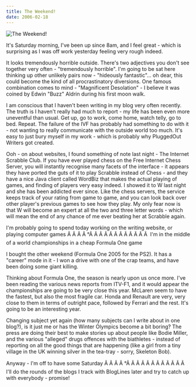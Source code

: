 ```yaml
---
title: The Weekend!
date: 2006-02-18
---
```


![The Weekend!](https://source.unsplash.com/ZYYS1kapOm8/1600x900)

It's Saturday morning, I've been up since 8am, and I feel great - which is surprising as I was off work yesterday feeling very rough indeed.

It looks tremendously horrible outside. There's two adjectives you don't see together very often - "tremendously horrible". I'm going to be sat here thinking up other unlikely pairs now - "hideously fantastic"... oh dear, this could become the kind of all procrastinatory diversions. One famous combination comes to mind - "Magnificent Desolation" - I believe it was coined by Edwin "Buzz" Aldrin during his first moon walk.

I am conscious that I haven't been writing in my blog very often recently. The truth is I haven't really had much to report - my life has been even more uneventful than usual. Get up, go to work, come home, watch telly, go to bed. Repeat. The failure of the IVF has probably had something to do with it - not wanting to really communicate with the outside world too much. It's easy to just bury myself in my work - which is probably why PluggedOut Writers got created.

Ooh - on about websites, I found something of note last night - The Internet Scrabble Club. If you have ever played chess on the Free Internet Chess Server, you will instantly recognise many facets of the interface - it appears they have ported the guts of it to play Scrabble instead of Chess - and they have a nice Java client called WordBiz that makes the actual playing of games, and finding of players very easy indeed. I showed it to W last night and she has been addicted ever since. Like the chess servers, the service keeps track of your rating from game to game, and you can look back over other player's previous games to see how they play. My only fear now is that W will become an expert at all the two and three letter words - which will mean the end of any chance of me ever beating her at Scrabble again.

I'm probably going to spend today working on the writing website, or playing computer games Ã Ã Ã Ã °Ã Ã Ã Ã Ã Ã Ã Ã Ã Ã Ã Ã  I'm in the middle of a world championships in a cheap Formula One game

I bought the other weekend (Formula One 2005 for the PS2). It has a "career" mode in it - I won a drive with one of the crap teams, and have been doing some giant killing.

Thinking about Formula One, the season is nearly upon us once more. I've been reading the various news reports from ITV-F1, and it would appear the championships are going to be very close this year. McLaren seem to have the fastest, but also the most fragile car. Honda and Renault are very, very close to them in terms of outright pace, followed by Ferrari and the rest. It's going to be an interesting year.

Changing subject yet again (how many subjects can I write about in one blog?), is it just me or has the Winter Olympics become a bit boring? The press are doing their best to make stories up about people like Bodie Miller, and the various "alleged" drugs offences with the biathletes - instead of reporting on all the good things that are happening (like a girl from a tiny village in the UK winning silver in the tea-tray - sorry, Skeleton Bob).

Anyway - I'm off to have some Saturday Ã Ã Ã Ã °Ã Ã Ã Ã Ã Ã Ã Ã Ã Ã Ã Ã  I'll do the rounds of the blogs I track with BlogLines later and try to catch up with everybody - promise!